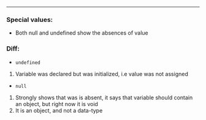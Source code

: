 ***
### Special values:
- Both null and undefined show the absences of value

### Diff:
- `undefined`
1. Variable was declared but was initialized, i.e value was not assigned 

- `null` 
1. Strongly shows that was is absent, it says that variable should contain an object, but right now it is void 
2. It is an object, and not a data-type